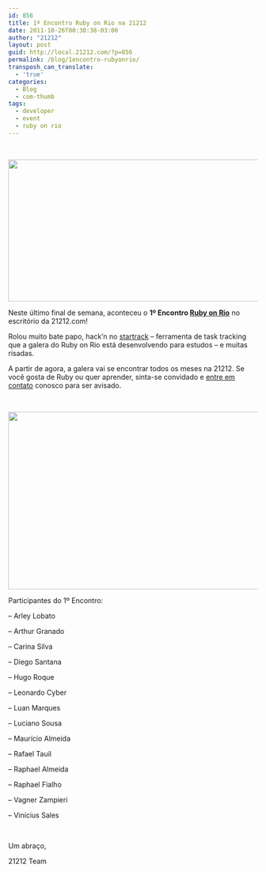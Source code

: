 ```yaml
---
id: 856
title: 1º Encontro Ruby on Rio na 21212
date: 2011-10-26T00:30:38-03:00
author: "21212"
layout: post
guid: http://local.21212.com/?p=856
permalink: /blog/1encontro-rubyonrio/
transposh_can_translate:
  - 'true'
categories:
  - Blog
  - com-thumb
tags:
  - developer
  - event
  - ruby on rio
---
```

&nbsp;

<img class="aligncenter size-full wp-image-859" src="http://local.21212.com/wp-content/uploads/2011/10/RubyonRio-logo-e1319596134519.jpg" alt="" width="540" height="287" srcset="http://localhost:8080/wp-content/uploads/2011/10/RubyonRio-logo-e1319596134519.jpg 540w, http://localhost:8080/wp-content/uploads/2011/10/RubyonRio-logo-e1319596134519-300x159.jpg 300w" sizes="(max-width: 540px) 100vw, 540px" />

Neste último final de semana, aconteceu o **1º Encontro <a title="Ruby on Rio" href="http://rubyonrio.org/" target="_blank">Ruby on Rio</a>** no escritório da 21212.com!

<!--more ... quer saber mais? Leia aqui!-->

Rolou muito bate papo, hack&#8217;n no <a title="Startrack" href="https://github.com/rubyonrio/startrack" target="_blank">startrack</a> &#8211; ferramenta de task tracking que a galera do Ruby on Rio está desenvolvendo para estudos &#8211; e muitas risadas.

A partir de agora, a galera vai se encontrar todos os meses na 21212. Se você gosta de Ruby ou quer aprender, sinta-se convidado e <a title="Contato" href="http://local.21212.com/contact/" target="_blank">entre em contato</a> conosco para ser avisado.

&nbsp;

<p style="text-align: center">
  <img class="aligncenter size-full wp-image-857" src="http://local.21212.com/wp-content/uploads/2011/10/RubyonRio-e1319595592662.jpg" alt="" width="540" height="359" srcset="http://localhost:8080/wp-content/uploads/2011/10/RubyonRio-e1319595592662.jpg 540w, http://localhost:8080/wp-content/uploads/2011/10/RubyonRio-e1319595592662-300x199.jpg 300w" sizes="(max-width: 540px) 100vw, 540px" />
</p>

Participantes do 1º Encontro:

&#8211; Arley Lobato

&#8211; Arthur Granado

&#8211; Carina Silva

&#8211; Diego Santana

&#8211; Hugo Roque

&#8211; Leonardo Cyber

&#8211; Luan Marques

&#8211; Luciano Sousa

&#8211; Maurício Almeida

&#8211; Rafael Tauil

&#8211; Raphael Almeida

&#8211; Raphael Fialho

&#8211; Vagner Zampieri

&#8211; Vinícius Sales

&nbsp;

Um abraço,

21212 Team
